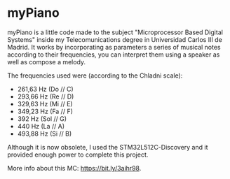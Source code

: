 # myPiano

myPiano is a little code made to the subject "Microprocessor Based Digital Systems" inside my Telecomunications degree in Universidad Carlos III de Madrid. It works by incorporating as parameters a series of musical notes according to their frequencies, you can interpret them using a speaker as well as compose a melody.

The frequencies used were (according to the Chladni scale): 

- 261,63 Hz (Do // C)
- 293,66 Hz (Re // D)
- 329,63 Hz (Mi // E)
- 349,23 Hz (Fa // F)
- 392 Hz (Sol // G)
- 440 Hz (La // A)
- 493,88 Hz (Si // B)

Although it is now obsolete, I used the STM32L512C-Discovery and it provided enough power to complete this project.

More info about this MC: https://bit.ly/3aihr98.
